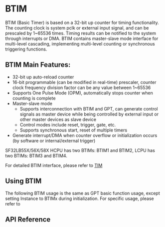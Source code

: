 # BTIM

BTIM (Basic Timer) is based on a 32-bit up counter for timing functionality. The counting clock is system pclk or external input signal, and can be prescaled by 1~65536 times. Timing results can be notified to the system through interrupts or DMA. BTIM contains master-slave mode interface for multi-level cascading, implementing multi-level counting or synchronous triggering functions.

## BTIM Main Features:
- 32-bit up auto-reload counter <br>
- 16-bit programmable (can be modified in real-time) prescaler, counter clock frequency division factor can be any value between 1~65536<br>
- Supports One Pulse Mode (OPM), automatically stops counter when counting is complete<br>
- Master-slave mode<br>
    - Supports interconnection with BTIM and GPT, can generate control signals as master device while being controlled by external input or other master devices as slave device<br>
    - Control modes include reset, trigger, gate, etc.<br>
    - Supports synchronous start, reset of multiple timers<br>
- Generate interrupt/DMA when counter overflow or initialization occurs (by software or internal/external trigger)<br>

SF32LB55X/56X/58X HCPU has two BTIMs: BTIM1 and BTIM2, LCPU has two BTIMs: BTIM3 and BTIM4.

For detailed BTIM interface, please refer to [TIM](#hal-tim)

## Using BTIM

The following BTIM usage is the same as GPT basic function usage, except setting Instance to BTIMx during initialization.
For specific usage, please refer to [](../hal/gpt.md)

## API Reference
[](#hal-tim)
